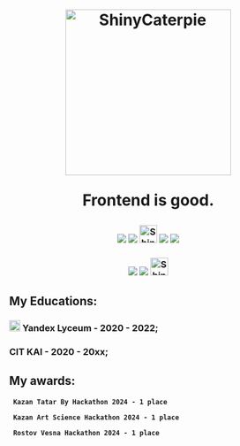 <h1 align="center">
<!--   <img src="https://github.com/Templarian/slack-emoji-pokemon/blob/master/emojis/jumpluff.png"/>
   -->
 <img src="https://i0.wp.com/media1.giphy.com/media/eSwGh3YK54JKU/giphy.gif" width="300px" alt="ShinyCaterpie"> 
   <p>Frontend is good.</p>
</h1>
<h3 align="center">
  <img src="https://img.shields.io/badge/React-508068.svg?style=for-the-badge&logo=react&logoColor=white"/>
  <img src="https://img.shields.io/badge/Next.js-508068.svg?style=for-the-badge&logo=next.js&logoColor=white"/>
<a href="https://emoji.gg/emoji/38725-shinybellsprout"><img src="https://cdn3.emoji.gg/emojis/38725-shinybellsprout.gif" width="32px" height="32px" alt="ShinyBellsprout"></a>
  <img src="https://img.shields.io/badge/React_Native-508068.svg?style=for-the-badge&logo=react&logoColor=white"/>
  <img src="https://img.shields.io/badge/Expo-508068.svg?style=for-the-badge&logo=expo&logoColor=white"/>
</h3>
<h3 align="center">
  <img src="https://img.shields.io/badge/zustand-445C4C.svg?style=for-the-badge&logoColor=white"/>
  <img src="https://img.shields.io/badge/tailwindcss-445C4C.svg?style=for-the-badge&logo=tailwindcss&logoColor=white"/>
  <a href="https://emoji.gg/emoji/41430-shinybulbasaur"><img src="https://cdn3.emoji.gg/emojis/41430-shinybulbasaur.gif" width="32px" height="32px" alt="ShinyBulbasaur"></a>
</h3>

<h2> My Educations: </h2>
<h3>   <img src="https://cdn3.emoji.gg/emojis/10195-shinycaterpie.gif" width="20px" height="20px" alt="ShinyCaterpie"> Yandex Lyceum - 2020 - 2022; </h3>
<h3> CIT KAI - 2020 - 20xx; </h3>


<h2> My awards: </h2>
<h4>
  
  <code> Kazan Tatar By Hackathon 2024 -  1 place </code>

  <code> Kazan Art Science Hackathon 2024 - 1 place </code>
  
  <code> Rostov Vesna Hackathon 2024 -  1 place </code>

</h4>


